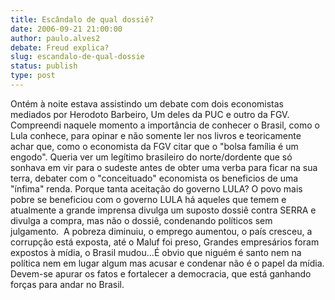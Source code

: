 ```yaml
---
title: Escândalo de qual dossiê?
date: 2006-09-21 21:00:00
author: paulo.alves2
debate: Freud explica?
slug: escandalo-de-qual-dossie
status: publish 
type: post
---
```


Ontém à noite estava assistindo um debate com dois economistas mediados por Herodoto Barbeiro, Um deles da PUC e outro da FGV. Compreendi naquele momento a importância de conhecer o Brasil, como o Lula conhece, para opinar e não somente ler nos livros e teoricamente achar que, como o economista da FGV citar que o "bolsa família é um engodo". Queria ver um legítimo brasileiro do norte/dordente que só sonhava em vir para o sudeste antes de obter uma verba para ficar na sua terra, debater com o "conceituado" economista os beneficios de uma "ínfima" renda. Porque tanta aceitação do governo LULA? O povo mais pobre se beneficiou com o governo LULA há aqueles que temem e atualmente a grande imprensa divulga um suposto dossiê contra SERRA e divulga a compra, mas não o dossiê, condenando políticos sem julgamento.  A pobreza diminuiu, o emprego aumentou, o país cresceu, a corrupção está exposta, até o Maluf foi preso, Grandes empresários foram expostos à mídia, o Brasil mudou...É obvio que niguém é santo nem na política nem em lugar algum mas acusar e condenar não é o papel da mídia. Devem-se apurar os fatos e fortalecer a democracia, que está ganhando forças para andar no Brasil.


 


